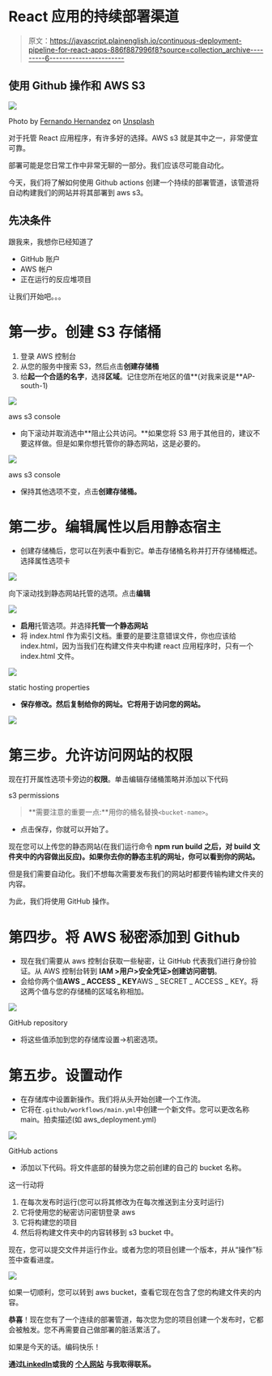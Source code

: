 # React 应用的持续部署渠道

> 原文：<https://javascript.plainenglish.io/continuous-deployment-pipeline-for-react-apps-886f887996f8?source=collection_archive---------6----------------------->

## 使用 Github 操作和 AWS S3

![](img/055c57b7887cbf97cfd5e2e9ab4c0746.png)

Photo by [Fernando Hernandez](https://unsplash.com/@_ferh97?utm_source=unsplash&utm_medium=referral&utm_content=creditCopyText) on [Unsplash](https://unsplash.com/s/photos/programming?utm_source=unsplash&utm_medium=referral&utm_content=creditCopyText)

对于托管 React 应用程序，有许多好的选择。AWS s3 就是其中之一，非常便宜可靠。

部署可能是您日常工作中非常无聊的一部分。我们应该尽可能自动化。

今天，我们将了解如何使用 Github actions 创建一个持续的部署管道，该管道将自动构建我们的网站并将其部署到 aws s3。

## 先决条件

跟我来，我想你已经知道了

*   GitHub 账户
*   AWS 帐户
*   正在运行的反应堆项目

让我们开始吧。。。

# 第一步。创建 S3 存储桶

1.  登录 AWS 控制台
2.  从您的服务中搜索 S3，然后点击**创建存储桶**
3.  给**起一个合适的名字**，选择**区域**。记住您所在地区的值**(对我来说是**AP-south-1)

![](img/b6385264f8017171b47c1d5d0cd222b0.png)

aws s3 console

*   向下滚动并取消选中**阻止公共访问。**如果您将 S3 用于其他目的，建议不要这样做。但是如果你想托管你的静态网站，这是必要的。

![](img/52eda2bae28e4a8ee0bac21517aaa2c0.png)

aws s3 console

*   保持其他选项不变，点击**创建存储桶。**

# 第二步。编辑属性以启用静态宿主

*   创建存储桶后，您可以在列表中看到它。单击存储桶名称并打开存储桶概述。选择属性选项卡

![](img/3e5ef0571a25dae7feacf973251618e5.png)

向下滚动找到静态网站托管的选项。点击**编辑**

![](img/d4bbf1a0d135ceeeb96ea821dd96310a.png)

*   **启用**托管选项。并选择**托管一个静态网站**
*   将 index.html 作为索引文档。重要的是要注意错误文件，你也应该给 index.html，因为当我们在构建文件夹中构建 react 应用程序时，只有一个 index.html 文件。

![](img/d6dc01d1953fbdb8a76be84e69856516.png)

static hosting properties

*   **保存修改。然后复制给你的网址。它将用于访问您的网站。**

![](img/eaef8fd8c814837369795609ea30b2b2.png)

# 第三步。允许访问网站的权限

现在打开属性选项卡旁边的**权限**。单击编辑存储桶策略并添加以下代码

s3 permissions

> **需要注意的重要一点:**用你的桶名替换`<bucket-name>`。

*   点击保存，你就可以开始了。

现在您可以上传您的静态网站(在我们运行命令 **npm run build 之后，对 build 文件夹中的内容做出反应)。如果你去你的静态主机的网址，你可以看到你的网站。**

但是我们需要自动化。我们不想每次需要发布我们的网站时都要传输构建文件夹的内容。

为此，我们将使用 GitHub 操作。

# 第四步。将 AWS 秘密添加到 Github

*   现在我们需要从 aws 控制台获取一些秘密，让 GitHub 代表我们进行身份验证。从 AWS 控制台转到 **IAM >用户>安全凭证>创建访问密钥**。
*   会给你两个值**AWS _ ACCESS _ KEY**AWS _ SECRET _ ACCESS _ KEY。将这两个值与您的存储桶的区域名称相加。

![](img/3e8321f247d6833ca7a697e28e94c82d.png)

GitHub repository

*   将这些值添加到您的存储库设置->机密选项。

# **第五步。设置动作**

*   在存储库中设置新操作。我们将从头开始创建一个工作流。
*   它将在`.github/workflows/main.yml`中创建一个新文件。您可以更改名称 main。拍卖描述(如 aws_deployment.yml)

![](img/79bf0ac8b1de49e6dc764509417a18f5.png)

GitHub actions

*   添加以下代码。将文件底部的<bucket-name>替换为您之前创建的自己的 bucket 名称。</bucket-name>

这一行动将

1.  在每次发布时运行(您可以将其修改为在每次推送到主分支时运行)
2.  它将使用您的秘密访问密钥登录 aws
3.  它将构建您的项目
4.  然后将构建文件夹中的内容转移到 s3 bucket 中。

现在，您可以提交文件并运行作业。或者为您的项目创建一个版本，并从“操作”标签中查看进度。

![](img/67bdf590682213047f641279b5234f63.png)

如果一切顺利，您可以转到 aws bucket，查看它现在包含了您的构建文件夹的内容。

**恭喜**！现在您有了一个连续的部署管道，每次您为您的项目创建一个发布时，它都会被触发。您不再需要自己做部署的脏活累活了。

如果是今天的话。编码快乐！

**通过**[**LinkedIn**](https://www.linkedin.com/in/56faisal/)**或我的** [**个人网站**](https://www.mohammadfaisal.dev/) **与我取得联系。**